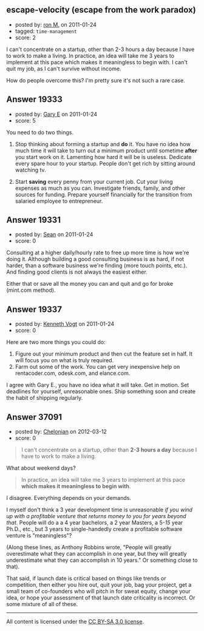 ## escape-velocity (escape from the work paradox)

- posted by: [ron M.](https://stackexchange.com/users/-1/2122-ron-m) on 2011-01-24
- tagged: `time-management`
- score: 2

I can't concentrate on a startup, other than 2-3 hours a day because I have to work to make a living. In practice, an idea will take me 3 years to implement at this pace which makes it meaningless to begin with. I can't quit my job, as I can't survive without income.

How do people overcome this? I'm pretty sure it's not such a rare case.



## Answer 19333

- posted by: [Gary E](https://stackexchange.com/users/-1/2587-gary-e) on 2011-01-24
- score: 5

You need to do two things.

 1. Stop thinking about forming a startup and **do** it. You have no idea how much time it will take to turn out a minimum product until sometime **after** you start work on it. Lamenting how hard it will be is useless. Dedicate every spare hour to your startup. People don't get rich by sitting around watching tv.

 2. Start **saving** every penny from your current job. Cut your living expenses as much as you can. Investigate friends, family, and other sources for funding. Prepare yourself financially for the transition from salaried employee to entrepreneur.




## Answer 19331

- posted by: [Sean](https://stackexchange.com/users/-1/6610-sean) on 2011-01-24
- score: 0

Consulting at a higher daily/hourly rate to free up more time is how we're doing it.  Although building a good consulting business is as hard, if not harder, than a software business we're finding (more touch points, etc.).  And finding good clients is not always the easiest either.

Either that or save all the money you can and quit and go for broke (mint.com method).


## Answer 19337

- posted by: [Kenneth Vogt](https://stackexchange.com/users/-1/6736-kenneth-vogt) on 2011-01-24
- score: 0

Here are two more things you could do:

 1. Figure out your minimum product and then cut the feature set in half. It will focus you on what is truly required.
 2. Farm out some of the work. You can get very inexpensive help on rentacoder.com, odesk.com, and elance.com.

I agree with Gary E., you have no idea what it will take. Get in motion. Set deadlines for yourself, unreasonable ones. Ship something soon and create the habit of shipping regularly.


## Answer 37091

- posted by: [Chelonian](https://stackexchange.com/users/-1/12506-chelonian) on 2012-03-12
- score: 0

> I can't concentrate on a startup, other than **2-3 hours a day** because I
> have to work to make a living.

What about weekend days? 

> In practice, an idea will take me 3 years to implement at this pace
> **which makes it meaningless to begin with**.

I disagree.  Everything depends on your demands.  

I myself don't think a 3 year development time is unreasonable *if you wind up with a profitable venture that returns money to you for years beyond that*.  People will do a a 4 year bachelors, a 2 year Masters, a 5-*15* year Ph.D., etc., but 3 years to single-handedly create a profitable software venture is "meaningless"?  

(Along these lines, as Anthony Robbins wrote, "People will greatly overestimate what they can accomplish in one year, but they will greatly underestimate what they can accomplish in 10 years."  Or something close to that).

That said, if launch date is critical based on things like trends or competition, then either you hire out, quit your job, bag your project, get a small team of co-founders who will pitch in for sweat equity, change your idea, or hope your assessment of that launch date criticality is incorrect.  Or some mixture of all of these.  



---

All content is licensed under the [CC BY-SA 3.0 license](https://creativecommons.org/licenses/by-sa/3.0/).
